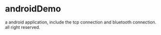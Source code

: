 # androidDemo
a android application, include the tcp connection and bluetooth connection.
all right reserved.

